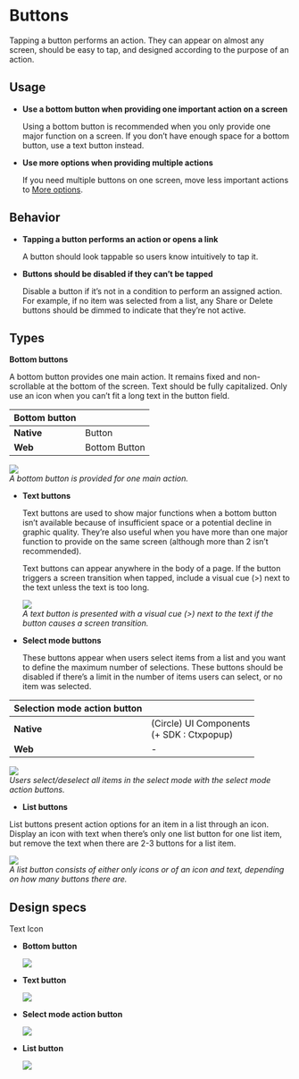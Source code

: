 # Buttons

Tapping a button performs an action. They can appear on almost any screen, should be easy to tap, and designed according to the purpose of an action.

## Usage

-   **Use a bottom button when providing one important action on a screen**

    Using a bottom button is recommended when you only provide one major function on a screen. If you don’t have enough space for a bottom button, use a text button instead.

-   **Use more options when providing multiple actions**

    If you need multiple buttons on one screen, move less important actions to [More options](../patterns/more-options.md).

## Behavior

-   **Tapping a button performs an action or opens a link**

    A button should look tappable so users know intuitively to tap it.

-   **Buttons should be disabled if they can’t be tapped**

    Disable a button if it’s not in a condition to perform an assigned action. For example, if no item was selected from a list, any Share or Delete buttons should be dimmed to indicate that they’re not active.

## Types

<a name="bottom_button"></a>
**Bottom buttons**

  A bottom button provides one main action. It remains fixed and non-scrollable at the bottom of the screen. Text should be fully capitalized. Only use an icon when you can’t fit a long text in the button field.

|**Bottom button**|          |
|----------------|----------------|
|  **Native**|    Button|
|    **Web**|  Bottom Button|

  ![](media/ui_components_10.5.3_1-850x174.png)  
    *A bottom button is provided for one main action.*

-   **Text buttons**

    Text buttons are used to show major functions when a bottom button isn’t available because of insufficient space or a potential decline in graphic quality. They’re also useful when you have more than one major function to provide on the same screen (although more than 2 isn’t recommended).

    Text buttons can appear anywhere in the body of a page. If the button triggers a screen transition when tapped, include a visual cue (>) next to the text unless the text is too long.

    ![](media/ui_components_10.5.3_2-850x174.png)  
    *A text button is presented with a visual cue (>) next to the text if the button causes a screen transition.*

-   **Select mode buttons**

    These buttons appear when users select items from a list and you want to define the maximum number of selections. These buttons should be disabled if there’s a limit in the number of items users can select, or no item was selected.

|**Selection mode action button**||
|---------------|--------------------|
|    **Native** |(Circle) UI Components<br>(+ SDK : Ctxpopup)|
|    **Web**|    -|

  ![](media/ui_components_10.5.3_3-850x174.png)  
    *Users select/deselect all items in the select mode with the select mode action buttons.*

<a name="list_button"></a>
-  **List buttons**

  List buttons present action options for an item in a list through an icon. Display an icon with text when there’s only one list button for one list item, but remove the text when there are 2-3 buttons for a list item.

  ![](media/4-800x193.png)  
    *A list button consists of either only icons or of an icon and text, depending on how many buttons there are.*

## Design specs

Text Icon

-   **Bottom button**

    ![](media/ui_components_10.5.4_1-850x252.png)

-   **Text button**

    ![](media/ui_components_10.5.4_2-850x253.png)

-   **Select mode action button**

    ![](media/ui_components_10.5.4_3-850x239.png)

-   **List button**

    ![](media/ui_components_10.5.4_4-850x250.png)
